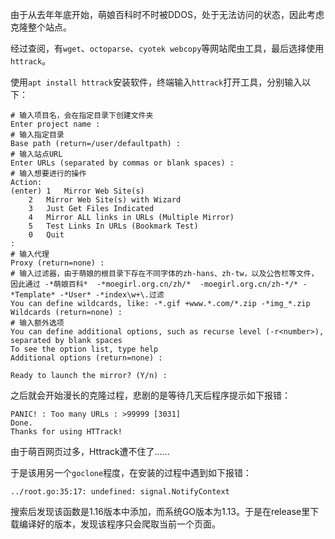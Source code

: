 由于从去年年底开始，萌娘百科时不时被DDOS，处于无法访问的状态，因此考虑克隆整个站点。

经过查阅，有`wget`、`octoparse`、`cyotek webcopy`等网站爬虫工具，最后选择使用`httrack`。

使用`apt install httrack`安装软件，终端输入`httrack`打开工具，分别输入以下：

```shell
# 输入项目名，会在指定目录下创建文件夹
Enter project name :
# 输入指定目录
Base path (return=/user/defaultpath) :
# 输入站点URL
Enter URLs (separated by commas or blank spaces) :
# 输入想要进行的操作
Action:
(enter) 1   Mirror Web Site(s)
    2   Mirror Web Site(s) with Wizard
    3   Just Get Files Indicated
    4   Mirror ALL links in URLs (Multiple Mirror)
    5   Test Links In URLs (Bookmark Test)
    0   Quit
:
# 输入代理
Proxy (return=none) :
# 输入过滤器，由于萌娘的根目录下存在不同字体的zh-hans、zh-tw，以及公告栏等文件，因此通过 -*萌娘百科*  -*moegirl.org.cn/zh/*  -moegirl.org.cn/zh-*/* -*Template* -*User* -*index\w+\.过滤
You can define wildcards, like: -*.gif +www.*.com/*.zip -*img_*.zip
Wildcards (return=none) :
# 输入额外选项
You can define additional options, such as recurse level (-r<number>), separated by blank spaces
To see the option list, type help
Additional options (return=none) :

Ready to launch the mirror? (Y/n) :
```

之后就会开始漫长的克隆过程，悲剧的是等待几天后程序提示如下报错：

```
PANIC! : Too many URLs : >99999 [3031]
Done.
Thanks for using HTTrack!
```

由于萌百网页过多，Httrack遭不住了……

于是该用另一个`goclone`程度，在安装的过程中遇到如下报错：

```
../root.go:35:17: undefined: signal.NotifyContext
```

搜索后发现该函数是1.16版本中添加，而系统GO版本为1.13。于是在release里下载编译好的版本，发现该程序只会爬取当前一个页面。